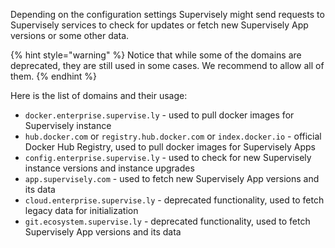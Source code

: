 Depending on the configuration settings Supervisely might send requests to Supervisely services to check for updates or fetch new Supervisely App versions or some other data.

{% hint style="warning" %}
Notice that while some of the domains are deprecated, they are still used in some cases. We recommend to allow all of them.
{% endhint %}

Here is the list of domains and their usage:
- `docker.enterprise.supervise.ly` - used to pull docker images for Supervisely instance
- `hub.docker.com` or `registry.hub.docker.com` or `index.docker.io` - official Docker Hub Registry, used to pull docker images for Supervisely Apps
- `config.enterprise.supervise.ly` - used to check for new Supervisely instance versions and instance upgrades
- `app.supervisely.com` - used to fetch new Supervisely App versions and its data
- `cloud.enterprise.supervise.ly` - deprecated functionality, used to fetch legacy data for initialization
- `git.ecosystem.supervise.ly` - deprecated functionality, used to fetch Supervisely App versions and its data